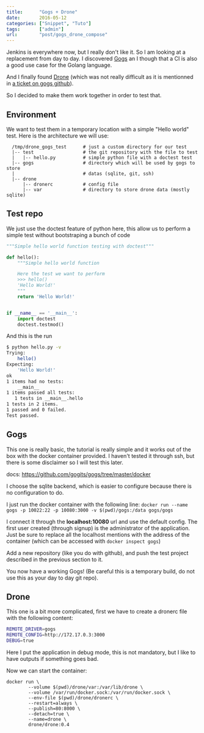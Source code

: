 ```yaml
---
title:      "Gogs + Drone"
date:       2016-05-12
categories: ["Snippet", "Tuto"]
tags:       ["admin"]
url:        "post/gogs_drone_compose"
---
```


Jenkins is everywhere now, but I really don't like it. So I am looking at
a replacement from day to day. I discovered [Gogs](https://gogs.io/) an
I though that a CI is also a good use case for the Golang language.

And I finally found [Drone](https://drone.io/) (which was not really difficult
as it is mentionned in
[a ticket on gogs github](https://github.com/gogits/gogs/issues/1232)).

So I decided to make them work together in order to test that.

## Environment

We want to test them in a temporary location with a simple "Hello world" test.
Here is the architecture we will use:
```text
  /tmp/drone_gogs_test      # just a custom directory for our test
  |-- test                  # the git repository with the file to test
  |   |-- hello.py          # simple python file with a doctest test
  |-- gogs                  # directory which will be used by gogs to store
  |                         # datas (sqlite, git, ssh)
  |-- drone
      |-- dronerc           # config file
      |-- var               # directory to store drone data (mostly sqlite)
```

## Test repo
We just use the doctest feature of python here, this allow us to perform a
simple test without bootstraping a bunch of code

```python
"""Simple hello world function testing with doctest"""

def hello():
    """Simple hello world function

    Here the test we want to perform
    >>> hello()
    'Hello World!'
    """
    return 'Hello World!'


if __name__ == '__main__':
    import doctest
    doctest.testmod()
```

And this is the run

```bash
$ python hello.py -v
Trying:
    hello()
Expecting:
    'Hello World!'
ok
1 items had no tests:
    __main__
1 items passed all tests:
   1 tests in __main__.hello
1 tests in 2 items.
1 passed and 0 failed.
Test passed.
```

## Gogs

This one is really basic, the tutorial is really simple and it works out
of the box with the docker container provided. I haven't tested it through
ssh, but there is some disclaimer so I will test this later.

docs: https://github.com/gogits/gogs/tree/master/docker

I choose the sqlite backend, which is easier to configure because there is
no configuration to do.

I just run the docker container with the following line:
`docker run --name gogs -p 10022:22 -p 10080:3000 -v $(pwd)/gogs:/data gogs/gogs`

I connect it through the **localhost:10080** url and use the default config.
The first user created (through signup) is the administrator of the application.
Just be sure to replace all the localhost mentions with the address of
the container (which can be accessed with `docker inspect gogs`)

Add a new repository (like you do with github), and push the test project
described in the previous section to it.

You now have a working Gogs! (Be careful this is a temporary build, do not
use this as your day to day git repo).

## Drone

This one is a bit more complicated, first we have to create a dronerc file
with the following content:

```bash
REMOTE_DRIVER=gogs
REMOTE_CONFIG=http://172.17.0.3:3000
DEBUG=true
```

Here I put the application in debug mode, this is not mandatory, but I like
to have outputs if something goes bad.

Now we can start the container:
```text
docker run \
        --volume $(pwd)/drone/var:/var/lib/drone \
        --volume /var/run/docker.sock:/var/run/docker.sock \
        --env-file $(pwd)/drone/dronerc \
        --restart=always \
        --publish=80:8000 \
        --detach=true \
        --name=drone \
        drone/drone:0.4
```

